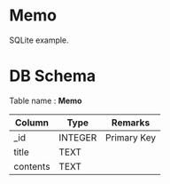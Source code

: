 # Memo

SQLite example.  

# DB Schema  

Table name : **Memo**  

|Column|Type|Remarks|
|---|---|---|
|_id|INTEGER|Primary Key|  
|title|TEXT||
|contents|TEXT||
